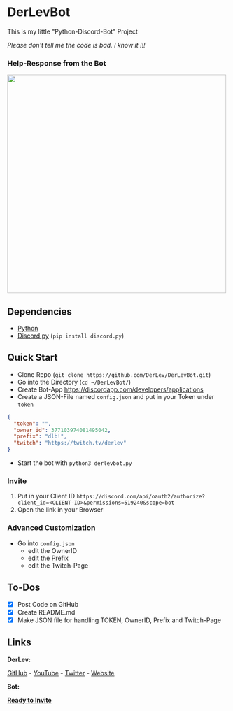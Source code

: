 # DerLevBot
This is my little "Python-Discord-Bot" Project

*Please don't tell me the code is bad. I know it !!!*

### Help-Response from the Bot

<img src="https://mc-mineserver.de/_nuxt/img/dcb-help.jpg" width="500px" />

## Dependencies
- [Python](https://www.python.org/downloads/)
- [Discord.py](https://pypi.org/project/discord.py/) (`pip install discord.py`)

## Quick Start
- Clone Repo (`git clone https://github.com/DerLev/DerLevBot.git`)
- Go into the Directory (`cd ~/DerLevBot/`)
- Create Bot-App https://discordapp.com/developers/applications
- Create a JSON-File named `config.json` and put in your Token under `token`
```json
{
  "token": "",
  "owner_id": 377103974081495042,
  "prefix": "dlb!",
  "twitch": "https://twitch.tv/derlev"
}
```
- Start the bot with `python3 derlevbot.py`

### Invite

1. Put in your Client ID `https://discord.com/api/oauth2/authorize?client_id=<CLIENT-ID>&permissions=519240&scope=bot`
2. Open the link in your Browser

### Advanced Customization

- Go into `config.json`
  - edit the OwnerID
  - edit the Prefix
  - edit the Twitch-Page

## To-Dos

- [x] Post Code on GitHub
- [x] Create README.md
- [x] Make JSON file for handling TOKEN, OwnerID, Prefix and Twitch-Page

## Links

**DerLev:**

[GitHub](https://derlev.github.io/) - [YouTube](https://www.youtube.com/channel/UCpEdoioUxagDLt56nT1WWaw) - [Twitter](https://twitter.com/_derlev_) - [Website](https://mc-mineserver.de/)

**Bot:**

[**Ready to Invite**](https://mc-mineserver.de/discord-bot/)
